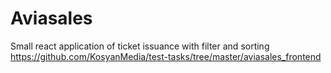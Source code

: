# Aviasales
Small react application of ticket issuance with filter and sorting
https://github.com/KosyanMedia/test-tasks/tree/master/aviasales_frontend
